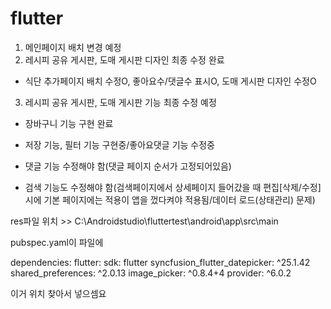 # flutter
1. 메인페이지 배치 변경 예정
2. 레시피 공유 게시판, 도매 게시판 디자인 최종 수정 완료
- 식단 추가페이지 배치 수정O, 좋아요수/댓글수 표시O, 도매 게시판 디자인 수정O
3. 레시피 공유 게시판, 도매 게시판 기능 최종 수정 예정
- 장바구니 기능 구현 완료
- 저장 기능, 필터 기능 구현중/좋아요댓글 기능 수정중

- 댓글 기능 수정해야 함(댓글 페이지 순서가 고정되어있음)
- 검색 기능도 수정해야 함(검색페이지에서 상세페이지 들어갔을 때 편집[삭제/수정] 시에 기본 페이지에는 적용이 앱을 껐다켜야 적용됨/데이터 로드(상태관리) 문제)







res파일 위치 >> C:\Androidstudio\fluttertest\android\app\src\main


pubspec.yaml이 파일에

dependencies:
  flutter:
    sdk: flutter
  syncfusion_flutter_datepicker: ^25.1.42
  shared_preferences: ^2.0.13
  image_picker: ^0.8.4+4
  provider: ^6.0.2

이거 위치 찾아서 넣으셈요
